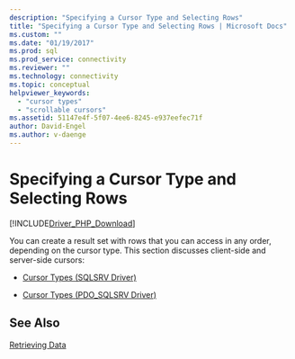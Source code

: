 ```yaml
---
description: "Specifying a Cursor Type and Selecting Rows"
title: "Specifying a Cursor Type and Selecting Rows | Microsoft Docs"
ms.custom: ""
ms.date: "01/19/2017"
ms.prod: sql
ms.prod_service: connectivity
ms.reviewer: ""
ms.technology: connectivity
ms.topic: conceptual
helpviewer_keywords: 
  - "cursor types"
  - "scrollable cursors"
ms.assetid: 51147e4f-5f07-4ee6-8245-e937eefec71f
author: David-Engel
ms.author: v-daenge
---
```

# Specifying a Cursor Type and Selecting Rows
[!INCLUDE[Driver_PHP_Download](../../includes/driver_php_download.md)]

You can create a result set with rows that you can access in any order, depending on the cursor type.  This section discusses client-side and server-side cursors:  
  
-   [Cursor Types &#40;SQLSRV Driver&#41;](../../connect/php/cursor-types-sqlsrv-driver.md)  
  
-   [Cursor Types &#40;PDO_SQLSRV Driver&#41;](../../connect/php/cursor-types-pdo-sqlsrv-driver.md)  
  
## See Also  
[Retrieving Data](../../connect/php/retrieving-data.md)  
  

